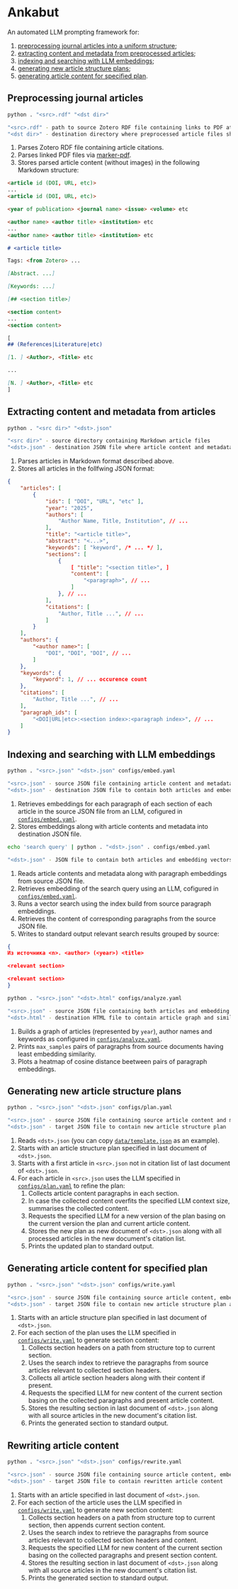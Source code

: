 # Ankabut

An automated LLM prompting framework for:
1. [preprocessing journal articles into a uniform structure](#preprocessing-journal-articles);
2. [extracting content and metadata from preprocessed articles](#extracting-content-and-metadata-from-articles);
3. [indexing and searching with LLM embeddings](#indexing-and-searching-with-llm-embeddings);
4. [generating new article structure plans](#generating-new-article-structure-plans);
5. [generating article content for specified plan](#generating-article-content-for-specified-plan).

## Preprocessing journal articles

```bash
python . "<src>.rdf" "<dst dir>"

"<src>.rdf" - path to source Zotero RDF file containing links to PDF attachments
"<dst dir>" - destination directory where preprocessed article files shall be stored
```

1. Parses Zotero RDF file containing article citations.
2. Parses linked PDF files via [marker-pdf](https://github.com/VikParuchuri/marker).
3. Stores parsed article content (without images) in the following Markdown structure:

```Markdown
<article id (DOI, URL, etc)>
...
<article id (DOI, URL, etc)>

<year of publication> <journal name> <issue> <volume> etc

<author name> <author title> <institution> etc
...
<author name> <author title> <institution> etc

# <article title>

Tags: <from Zotero> ...

[Abstract. ...]

[Keywords: ...]

[## <section title>]

<section content>
...
<section content>

[
## (References|Literature|etc)

[1. ] <Author>, <Title> etc

...

[N. ] <Author>, <Title> etc
]
```

## Extracting content and metadata from articles

```bash
python . "<src dir>" "<dst>.json"

"<src dir>" - source directory containing Markdown article files
"<dst>.json" - destination JSON file where article content and metadata shall be stored
```

1. Parses articles in Markdown format described above.
2. Stores all articles in the follfwing JSON format:

```JSON
{
    "articles": [
        {
            "ids": [ "DOI", "URL", "etc" ],
            "year": "2025",
            "authors": [
                "Author Name, Title, Institution", // ...
            ],
            "title": "<article title>",
            "abstract": "<...>",
            "keywords": [ "keyword", /* ... */ ],
            "sections": [
                {
                    [ "title": "<section title>", ]
                    "content": [
                        "<paragraph>", // ...
                    ]
                }, // ...
            ],
            "citations": [
                "Author, Title ...", // ...
            ]
        }
    ],
    "authors": {
        "<author name>": [
            "DOI", "DOI", "DOI", // ...
        ]
    },
    "keywords": {
        "keyword": 1, // ... occurence count
    },
    "citations": [
        "Author, Title ...", // ...
    ],
    "paragraph_ids": [
        "<DOI|URL|etc>:<section index>:<paragraph index>", // ...
    ]
}
```

## Indexing and searching with LLM embeddings

```bash
python . "<src>.json" "<dst>.json" configs/embed.yaml

"<src>.json" - source JSON file containing article content and metadata
"<dst>.json" - destination JSON file to contain both articles and embedding vectors
```

1. Retrieves embeddings for each paragraph of each section of each article in the source JSON file from an LLM, cofigured in [`configs/embed.yaml`](configs/embed.yaml).
2. Stores embeddings along with article contents and metadata into destination JSON file.

```bash
echo 'search query' | python . "<dst>.json" . configs/embed.yaml

"<dst>.json" - JSON file to contain both articles and embedding vectors
```

1. Reads article contents and metadata along with paragraph embeddings from source JSON file.
2. Retrieves embedding of the search query using an LLM, cofigured in [`configs/embed.yaml`](configs/embed.yaml).
3. Runs a vector search using the index build from source paragraph embeddings.
4. Retrieves the content of corresponding paragraphs from the source JSON file.
5. Writes to standard output relevant search results grouped by source:

```JSON
{
Из источника <n>. <author> (<year>) <title>

<relevant section>

<relevant section>
}
```

```bash
python . "<src>.json" "<dst>.html" configs/analyze.yaml

"<src>.json" - source JSON file containing both articles and embedding vectors
"<dst>.html" - destination HTML file to contain article graph and similarity report
```

1. Builds a graph of articles (represented by `year`), author names and keywords as configured in [`configs/analyze.yaml`](configs/analyze.yaml).
2. Prints `max_samples` pairs of paragraphs from source documents having least embedding similarity.
3. Plots a heatmap of cosine distance beetween pairs of paragraph embeddings.

## Generating new article structure plans

```bash
python . "<src>.json" "<dst>.json" configs/plan.yaml

"<src>.json" - source JSON file containing source article content and metadata
"<dst>.json" - target JSON file to contain new article structure plan
```

1. Reads `<dst>.json` (you can copy [`data/template.json`](data/template.json) as an example).
2. Starts with an article structure plan specified in last document of `<dst>.json`.
3. Starts with a first article in `<src>.json` not in citation list of last document of `<dst>.json`.
3. For each article in `<src>.json` uses the LLM specified in [`configs/plan.yaml`](configs/plan.yaml) to refine the plan:
    1. Collects article content paragraphs in each section.
    2. In case the collected content overfits the specified LLM context size, summarises the collected content.
    3. Requests the specified LLM for a new version of the plan basing on the current version the plan and current article content.
    4. Stores the new plan as new document of `<dst>.json` along with all processed articles in the new document's citation list.
    5. Prints the updated plan to standard output.

## Generating article content for specified plan

```bash
python . "<src>.json" "<dst>.json" configs/write.yaml

"<src>.json" - source JSON file containing source article content, embeddings and metadata
"<dst>.json" - target JSON file to contain new article structure plan and generated content
```

1. Starts with an article structure plan specified in last document of `<dst>.json`.
2. For each section of the plan uses the LLM specified in [`configs/write.yaml`](configs/write.yaml) to generate section content:
    1. Collects section headers on a path from structure top to current section.
    2. Uses the search index to retrieve the paragraphs from source articles relevant to collected section headers.
    3. Collects all article section headers along with their content if present.
    4. Requests the specified LLM for new content of the current section basing on the collected paragraphs and present article content.
    5. Stores the resulting section in last document of `<dst>.json` along with all source articles in the new document's citation list.
    6. Prints the generated section to standard output.

## Rewriting article content

```bash
python . "<src>.json" "<dst>.json" configs/rewrite.yaml

"<src>.json" - source JSON file containing source article content, embeddings and metadata
"<dst>.json" - target JSON file to contain rewritten article content
```

1. Starts with an article specified in last document of `<dst>.json`.
2. For each section of the article uses the LLM specified in [`configs/write.yaml`](configs/write.yaml) to generate new section content:
    1. Collects section headers on a path from structure top to current section, then appends current section content.
    2. Uses the search index to retrieve the paragraphs from source articles relevant to collected section headers and content.
    3. Requests the specified LLM for new content of the current section basing on the collected paragraphs and present section content.
    4. Stores the resulting section in last document of `<dst>.json` along with all source articles in the new document's citation list.
    5. Prints the generated section to standard output.
